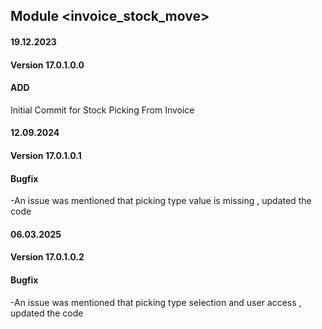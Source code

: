 ## Module <invoice_stock_move>

#### 19.12.2023
#### Version 17.0.1.0.0
#### ADD

Initial Commit for Stock Picking From Invoice

#### 12.09.2024
#### Version 17.0.1.0.1
#### Bugfix
-An issue was mentioned that picking type value is missing , updated the code

#### 06.03.2025
#### Version 17.0.1.0.2
#### Bugfix
-An issue was mentioned that picking type selection and user access , updated the code

